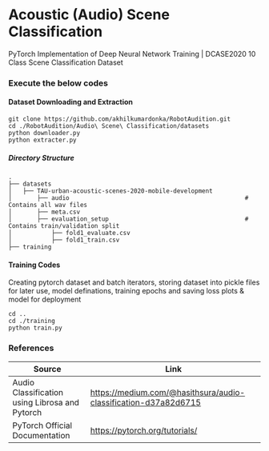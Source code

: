 # Acoustic (Audio) Scene Classification
PyTorch Implementation of Deep Neural Network Training | DCASE2020 10 Class Scene Classification Dataset

### Execute the below codes

#### Dataset Downloading and Extraction

```
git clone https://github.com/akhilkumardonka/RobotAudition.git
cd ./RobotAudition/Audio\ Scene\ Classification/datasets
python downloader.py
python extracter.py
```

##### Directory Structure

    .
    ├── datasets
    │   ├── TAU-urban-acoustic-scenes-2020-mobile-development
    │       ├── audio                                                 # Contains all wav files
    │       ├── meta.csv
    │       ├── evaluation_setup                                      # Contains train/validation split
    │           ├── fold1_evaluate.csv
    │           ├── fold1_train.csv
    ├── training                    
    
#### Training Codes
Creating pytorch dataset and batch iterators, storing dataset into pickle files for later use, model definations, training epochs and saving loss plots & model for deployment

```
cd ..
cd ./training
python train.py
```

### References

| Source | Link |
| ------ | ------ |
| Audio Classification using Librosa and Pytorch | https://medium.com/@hasithsura/audio-classification-d37a82d6715 |
| PyTorch Official Documentation | https://pytorch.org/tutorials/ |
